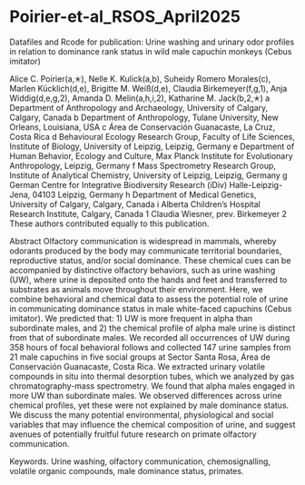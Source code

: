 # Poirier-et-al_RSOS_April2025
Datafiles and Rcode for publication: 
Urine washing and urinary odor profiles in relation to dominance rank status in wild male capuchin monkeys (Cebus imitator)

Alice C. Poirier(a,✭), Nelle K. Kulick(a,b), Suheidy Romero Morales(c), Marlen Kücklich(d,e), Brigitte M. Weiß(d,e), Claudia Birkemeyer(f,g,1), Anja Widdig(d,e,g,2), Amanda D. Melin(a,h,i,2), Katharine M. Jack(b,2,✭)
a Department of Anthropology and Archaeology, University of Calgary, Calgary, Canada
b Department of Anthropology, Tulane University, New Orleans, Louisiana, USA
c Área de Conservación Guanacaste, La Cruz, Costa Rica
d Behavioural Ecology Research Group, Faculty of Life Sciences, Institute of Biology, University of Leipzig, Leipzig, Germany 
e Department of Human Behavior, Ecology and Culture, Max Planck Institute for Evolutionary Anthropology, Leipzig, Germany
f Mass Spectrometry Research Group, Institute of Analytical Chemistry, University of Leipzig, Leipzig, Germany
g German Centre for Integrative Biodiversity Research (iDiv) Halle-Leipzig-Jena, 04103 Leipzig, Germany
h Department of Medical Genetics, University of Calgary, Calgary, Canada
i Alberta Children’s Hospital Research Institute, Calgary, Canada
1 Claudia Wiesner, prev. Birkemeyer
2 These authors contributed equally to this publication.
 
Abstract
Olfactory communication is widespread in mammals, whereby odorants produced by the body may communicate territorial boundaries, reproductive status, and/or social dominance. These chemical cues can be accompanied by distinctive olfactory behaviors, such as urine washing (UW), where urine is deposited onto the hands and feet and transferred to substrates as animals move throughout their environment. Here, we combine behavioral and chemical data to assess the potential role of urine in communicating dominance status in male white-faced capuchins (Cebus imitator). We predicted that: 1) UW is more frequent in alpha than subordinate males, and 2) the chemical profile of alpha male urine is distinct from that of  subordinate males. We recorded all occurrences of UW during 358 hours of focal behavioral follows and collected 147 urine samples from 21 male capuchins in five social groups at Sector Santa Rosa, Área de Conservación Guanacaste, Costa Rica. We extracted urinary volatile compounds in situ into thermal desorption tubes, which we analyzed by gas chromatography-mass spectrometry. We found that alpha males engaged in more UW than subordinate males. We observed differences across urine chemical profiles, yet these were not explained by male dominance status. We discuss the many potential environmental, physiological and social variables that may influence the chemical composition of urine, and suggest avenues of potentially fruitful future research on primate olfactory communication.

Keywords. Urine washing, olfactory communication, chemosignalling, volatile organic compounds, male dominance status, primates.
